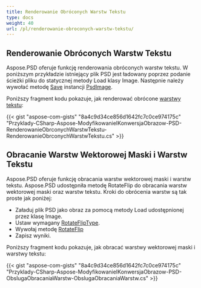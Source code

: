 ```yaml
---
title: Renderowanie Obróconych Warstw Tekstu
type: docs
weight: 40
url: /pl/renderowanie-obroconych-warstw-tekstu/
---
```


## **Renderowanie Obróconych Warstw Tekstu**
Aspose.PSD oferuje funkcję renderowania obróconych warstw tekstu. W poniższym przykładzie istniejący plik PSD jest ładowany poprzez podanie ścieżki pliku do statycznej metody Load klasy Image. Następnie należy wywołać metodę [Save](https://reference.aspose.com/psd/net/aspose.psd/image/methods/save/index) instancji [PsdImage](https://reference.aspose.com/psd/net/aspose.psd/fileformats/psd/psdimage).

Poniższy fragment kodu pokazuje, jak renderować obrócone [warstwy tekstu](https://reference.aspose.com/psd/net/aspose.psd/fileformats/psd/layers/textlayer):

{{< gist "aspose-com-gists" "8a4c9d34ce856d1642fc7c0ce974175c" "Przyklady-CSharp-Aspose-ModyfikowanieIKonwersjaObrazow-PSD-RenderowanieObrconychWarstwTekstu-RenderowanieObrconychWarstwTekstu.cs" >}}
## **Obracanie Warstw Wektorowej Maski i Warstw Tekstu**
Aspose.PSD oferuje funkcję obracania warstw wektorowej maski i warstw tekstu. Aspose.PSD udostępniła metodę RotateFlip do obracania warstw wektorowej maski oraz warstw tekstu. Kroki do obrócenia warstw są tak proste jak poniżej:

- Załaduj plik PSD jako obraz za pomocą metody Load udostępnionej przez klasę Image.
- Ustaw wymagany [RotateFlipType](https://reference.aspose.com/psd/net/aspose.psd/rotatefliptype).
- Wywołaj metodę [RotateFlip](https://reference.aspose.com/psd/net/aspose.psd/image/methods/rotateflip)
- Zapisz wyniki.

Poniższy fragment kodu pokazuje, jak obracać warstwy wektorowej maski i warstwy tekstu:

{{< gist "aspose-com-gists" "8a4c9d34ce856d1642fc7c0ce974175c" "Przyklady-CSharp-Aspose-ModyfikowanieIKonwersjaObrazow-PSD-ObslugaObracaniaWarstw-ObslugaObracaniaWarstw.cs" >}}
